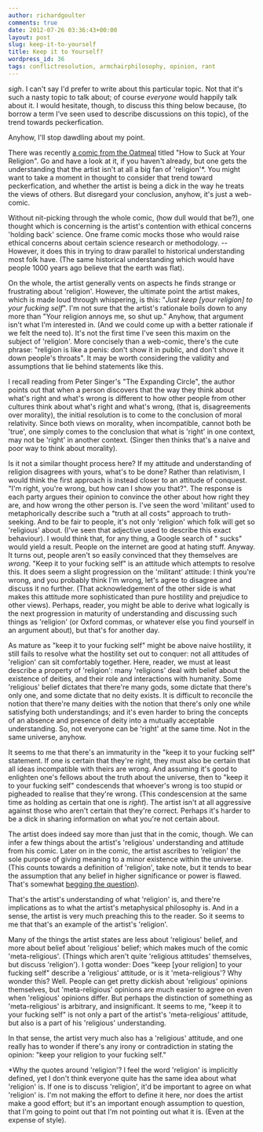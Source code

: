 ```yaml
---
author: richardgoulter
comments: true
date: 2012-07-26 03:36:43+00:00
layout: post
slug: keep-it-to-yourself
title: Keep it to Yourself?
wordpress_id: 36
tags: conflictresolution, armchairphilosophy, opinion, rant
---
```


_sigh_. I can't say I'd prefer to write about this particular topic. Not that it's such a nasty topic to talk about; of course _everyone_ would happily talk about it.
I would hesitate, though, to discuss this thing below because, (to borrow a term I've seen used to describe discussions on this topic), of the trend towards peckerfication.

Anyhow, I'll stop dawdling about my point.

There was recently [a comic from the Oatmeal](http://theoatmeal.com/comics/religion) titled "How to Suck at Your Religion". Go and have a look at it, if you haven't already, but one gets the understanding that the artist isn't at all a big fan of 'religion'*.
You might want to take a moment in thought to consider that trend toward peckerfication, and whether the artist is being a dick in the way he treats the views of others. But disregard your conclusion, anyhow, it's just a web-comic.

Without nit-picking through the whole comic, (how dull would that be?), one thought which is concerning is the artist's contention with ethical concerns 'holding back' science. One frame comic mocks those who would raise ethical concerns about certain science research or methodology.
-- However, it does this in trying to draw parallel to historical understanding most folk have. (The same historical understanding which would have people 1000 years ago believe that the earth was flat).

On the whole, the artist generally vents on aspects he finds strange or frustrating about 'religion'. However, the ultimate point the artist makes, which is made loud through whispering, is this: "_Just keep [your religion] to your fucking self_".
I'm not sure that the artist's rationale boils down to any more than "Your religion annoys me, so shut up." Anyhow, that argument isn't what I'm interested in. (And we could come up with a better rationale if we felt the need to). It's not the first time I've seen this maxim on the subject of 'religion'.
More concisely than a web-comic, there's the cute phrase: "religion is like a penis: don't show it in public, and don't shove it down people's throats".
It may be worth considering the validity and assumptions that lie behind statements like this.

I recall reading from Peter Singer's "The Expanding Circle", the author points out that when a person discovers that the way they think about what's right and what's wrong is different to how other people from other cultures think about what's right and what's wrong, (that is, disagreements over morality), the initial resolution is to come to the conclusion of moral relativity. Since both views on morality, when incompatible, cannot both be 'true', one simply comes to the conclusion that what is 'right' in one context, may not be 'right' in another context. (Singer then thinks that's a naive and poor way to think about morality).

Is it not a similar thought process here?
If my attitude and understanding of religion disagrees with yours, what's to be done?
Rather than relativism, I would think the first approach is instead closer to an attitude of conquest. "I'm right, you're wrong, but how can I show you that?". The response is each party argues their opinion to convince the other about how right they are, and how wrong the other person is. I've seen the word 'militant' used to metaphorically describe such a "truth at all costs" approach to truth-seeking.
And to be fair to people, it's not only 'religion' which folk will get so 'religious' about. (I've seen that adjective used to describe this exact behaviour). I would think that, for any thing, a Google search of "<thing> sucks" would yield a result. People on the internet are good at hating stuff.
Anyway.
It turns out, people aren't so easily convinced that they themselves are _wrong_. "Keep it to your fucking self" is an attitude which attempts to resolve this. It does seem a slight progression on the 'militant' attitude: I think you're wrong, and you probably think I'm wrong, let's agree to disagree and discuss it no further. (That acknowledgement of the other side is what makes this attitude more sophisticated than pure hostility and prejudice to other views).
Perhaps, reader, you might be able to derive what logically is the next progression in maturity of understanding and discussing such things as 'religion' (or Oxford commas, or whatever else you find yourself in an argument about), but that's for another day.

As mature as "keep it to your fucking self" might be above naive hostility, it still fails to resolve what the hostility set out to conquer: not all attitudes of 'religion' can sit comfortably together.
Here, reader, we must at least describe a property of 'religion': many 'religions' deal with belief about the existence of deities, and their role and interactions with humanity. Some 'religious' belief dictates that there're many gods, some dictate that there's only one, and some dictate that no deity exists.
It is difficult to reconcile the notion that there're many deities with the notion that there's only one while satisfying both understandings; and it's even harder to bring the concepts of an absence and presence of deity into a mutually acceptable understanding.
So, not everyone can be 'right' at the same time. Not in the same universe, anyhow.

It seems to me that there's an immaturity in the "keep it to your fucking self" statement.
If one is certain that they're right, they must also be certain that all ideas incompatible with theirs are wrong. And assuming it's good to enlighten one's fellows about the truth about the universe, then to "keep it to your fucking self" condescends that whoever's wrong is too stupid or pigheaded to realise that they're wrong. (This condescension at the same time as holding as certain that one is _right_).
The artist isn't at all aggressive against those who aren't certain that they're correct. Perhaps it's harder to be a dick in sharing information on what you're not certain about.

The artist does indeed say more than just that in the comic, though. We can infer a few things about the artist's 'religious' understanding and attitude from his comic.
Later on in the comic, the artist ascribes to 'religion' the sole purpose of giving meaning to a minor existence within the universe. (This counts towards a definition of 'religion', take note, but it tends to bear the assumption that any belief in higher significance or power is flawed. That's somewhat [begging the question](http://en.wikipedia.org/wiki/Begging_the_question)).

That's the artist's understanding of what 'religion' is, and there're implications as to what the artist's metaphysical philosophy is. And in a sense, the artist is very much preaching this to the reader.
So it seems to me that that's an example of the artist's 'religion'.

Many of the things the artist states are less about 'religious' belief, and more about belief about 'religious' belief; which makes much of the comic 'meta-religious'. (Things which aren't quite 'religious attitudes' themselves, but discuss 'religion').
I gotta wonder: Does "keep [your religion] to your fucking self" describe a 'religious' attitude, or is it 'meta-religious'?
Why wonder this? Well. People can get pretty dickish about 'religious' opinions themselves, but 'meta-religious' opinions are much easier to agree on even when 'religious' opinions differ.
But perhaps the distinction of something as 'meta-religious' is arbitrary, and insignificant.
It seems to me, "keep it to your fucking self" is not only a part of the artist's 'meta-religious' attitude, but also is a part of his 'religious' understanding.

In that sense, the artist very much also has a 'religious' attitude, and one really has to wonder if there's any irony or contradiction in stating the opinion: "keep your religion to your fucking self."

*Why the quotes around 'religion'? I feel the word 'religion' is implicitly defined, yet I don't think everyone quite has the same idea about what 'religion' is. If one is to discuss 'religion', it'd be important to agree on what 'religion' is. I'm not making the effort to define it here, nor does the artist make a good effort; but it's an important enough assumption to question, that I'm going to point out that I'm not pointing out what it is. (Even at the expense of style).
